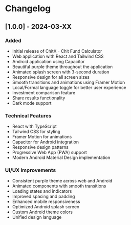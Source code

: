 # Changelog

## [1.0.0] - 2024-03-XX

### Added
- Initial release of ChitX - Chit Fund Calculator
- Web application with React and Tailwind CSS
- Android application using Capacitor
- Beautiful purple theme throughout the application
- Animated splash screen with 3-second duration
- Responsive design for all screen sizes
- Smooth transitions and animations using Framer Motion
- Local/Formal language toggle for better user experience
- Investment comparison feature
- Share results functionality
- Dark mode support

### Technical Features
- React with TypeScript
- Tailwind CSS for styling
- Framer Motion for animations
- Capacitor for Android integration
- Responsive design patterns
- Progressive Web App (PWA) support
- Modern Android Material Design implementation

### UI/UX Improvements
- Consistent purple theme across web and Android
- Animated components with smooth transitions
- Loading states and indicators
- Improved spacing and padding
- Enhanced mobile responsiveness
- Optimized Android splash screen
- Custom Android theme colors
- Unified design language 